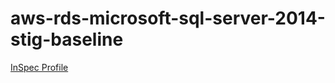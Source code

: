 # aws-rds-microsoft-sql-server-2014-stig-baseline

[InSpec Profile](https://github.com/mitre/aws-rds-microsoft-sql-server-2014-instance-stig-baseline)			

<Weather/>


